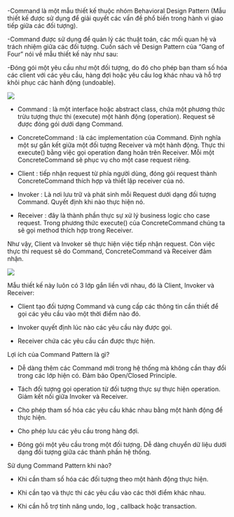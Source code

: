 -Command là một mẫu thiết kế thuộc nhóm Behavioral Design Pattern (Mẫu thiết kế được sử dụng để giải quyết các vấn đề phổ biến trong hành vi giao tiếp giữa các đối tượng).

-Command được sử dụng để quản lý các thuật toán, các mối quan hệ và trách nhiệm giữa các đối tượng. Cuốn sách về Design Pattern của “Gang of Four” nói về mẫu thiết kế này như sau:

-Đóng gói một yêu cầu như một đối tượng, do đó cho phép bạn tham số hóa các client với các yêu cầu, hàng đợi hoặc yêu cầu log khác nhau và hỗ trợ khôi phục các hành động (undoable).


![](../../Desktop/abbaa49d-a84a-432d-be2f-70f509321360.png)

* Command : là một interface hoặc abstract class, chứa một phương thức trừu tượng thực thi (execute) một hành động (operation). 
Request sẽ được đóng gói dưới dạng Command.


* ConcreteCommand : là các implementation của Command. 
Định nghĩa một sự gắn kết giữa một đối tượng Receiver và một hành động. 
Thực thi execute() bằng việc gọi operation đang hoãn trên Receiver. 
Mỗi một ConcreteCommand sẽ phục vụ cho một case request riêng.


* Client : tiếp nhận request từ phía người dùng, đóng gói request thành ConcreteCommand thích hợp và thiết lập receiver của nó.


* Invoker : Là nơi lưu trữ và phát sinh mỗi Request dưới dạng đối tượng Command. Quyết định khi nào thực hiện nó.


* Receiver : đây là thành phần thực sự xử lý business logic cho case request. 
Trong phương thức execute() của ConcreteCommand chúng ta sẽ gọi method thích hợp trong Receiver.

Như vậy, Client và Invoker sẽ thực hiện việc tiếp nhận request. Còn việc thực thi request sẽ do Command, ConcreteCommand và Receiver đảm nhận.


![](../../Desktop/a9ea70d4-d224-413e-8a54-db887c331554.png)

Mẫu thiết kế này luôn có 3 lớp gắn liền với nhau, đó là Client, Invoker và Receiver:

* Client tạo đối tượng Command và cung cấp các thông tin cần thiết để gọi các yêu cầu vào một thời điểm nào đó.

* Invoker quyết định lúc nào các yêu cầu này được gọi.

* Receiver chứa các yêu cầu cần được thực hiện.


Lợi ích của Command Pattern là gì?

* Dễ dàng thêm các Command mới trong hệ thống mà không cần thay đổi trong các lớp hiện có. Đảm bảo Open/Closed Principle.

* Tách đối tượng gọi operation từ đối tượng thực sự thực hiện operation. Giảm kết nối giữa Invoker và Receiver.

* Cho phép tham số hóa các yêu cầu khác nhau bằng một hành động để thực hiện.

* Cho phép lưu các yêu cầu trong hàng đợi.

* Đóng gói một yêu cầu trong một đối tượng. Dễ dàng chuyển dữ liệu dưới dạng đối tượng giữa các thành phần hệ thống.

Sử dụng Command Pattern khi nào?

* Khi cần tham số hóa các đối tượng theo một hành động thực hiện.

* Khi cần tạo và thực thi các yêu cầu vào các thời điểm khác nhau.

* Khi cần hỗ trợ tính năng undo, log , callback hoặc transaction.
